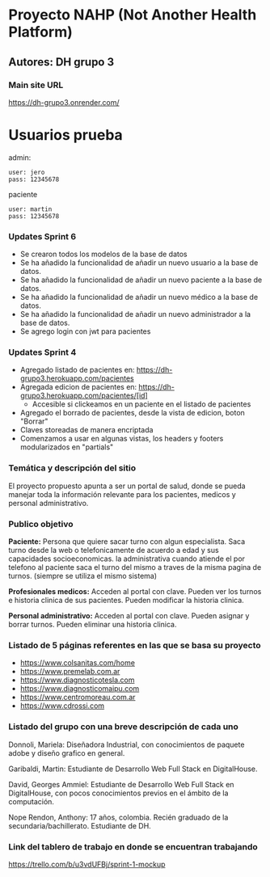 # Proyecto NAHP (Not Another Health Platform)
## Autores: DH grupo 3

### Main site URL
https://dh-grupo3.onrender.com/

# Usuarios prueba

admin:

    user: jero
    pass: 12345678

paciente

    user: martin
    pass: 12345678

### Updates Sprint 6
- Se crearon todos los modelos de la base de datos
- Se ha añadido la funcionalidad de añadir un nuevo usuario a la base de datos.
- Se ha añadido la funcionalidad de añadir un nuevo paciente a la base de datos.
- Se ha añadido la funcionalidad de añadir un nuevo médico a la base de datos.
- Se ha añadido la funcionalidad de añadir un nuevo administrador a la base de datos.
- Se agrego login con jwt para pacientes

### Updates Sprint 4
- Agregado listado de pacientes en: https://dh-grupo3.herokuapp.com/pacientes
- Agregada edicion de pacientes en: https://dh-grupo3.herokuapp.com/pacientes/[id]
  - Accesible si clickeamos en un paciente en el listado de pacientes
- Agregado el borrado de pacientes, desde la vista de edicion, boton "Borrar"
- Claves storeadas de manera encriptada
- Comenzamos a usar en algunas vistas, los headers y footers modularizados en "partials"

### Temática y descripción del sitio
El proyecto propuesto apunta a ser un portal de salud, donde se pueda manejar toda la información relevante para los pacientes, medicos y personal administrativo.

### Publico objetivo
**Paciente:** Persona que quiere sacar turno con algun especialista. Saca turno desde la web o telefonicamente de acuerdo a edad y sus capacidades socioeconomicas. la administrativa cuando atiende el por telefono al paciente saca el turno del mismo a traves de la misma pagina de turnos. (siempre se utiliza el mismo sistema) 

**Profesionales medicos:** Acceden al portal con clave. Pueden ver los turnos e historia clinica de sus pacientes. Pueden modificar la historia clinica.

**Personal administrativo:**  Acceden al portal con clave. Pueden asignar y borrar turnos. Pueden eliminar una historia clinica.



### Listado de 5 páginas referentes en las que se basa su proyecto
- https://www.colsanitas.com/home
- https://www.premelab.com.ar
- https://www.diagnosticotesla.com
- https://www.diagnosticomaipu.com
- https://www.centromoreau.com.ar
- https://www.cdrossi.com


### Listado del grupo con una breve descripción de cada uno

Donnoli, Mariela: Diseñadora Industrial, con conocimientos de paquete adobe y diseño grafico en general.

Garibaldi, Martin: Estudiante de Desarrollo Web Full Stack en DigitalHouse.

David, Georges Ammiel: Estudiante de Desarrollo Web Full Stack en DigitalHouse, con pocos conocimientos previos en el ámbito de la computación.

Nope Rendon, Anthony: 17 años, colombia. Recién graduado de la secundaria/bachillerato. Estudiante de DH.

### Link del tablero de trabajo en donde se encuentran trabajando
https://trello.com/b/u3vdUFBj/sprint-1-mockup

